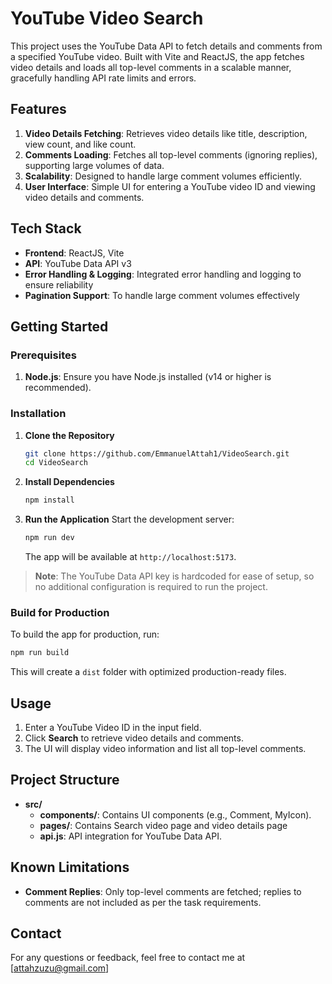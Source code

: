 # YouTube Video Search

This project uses the YouTube Data API to fetch details and comments from a specified YouTube video. Built with Vite and ReactJS, the app fetches video details and loads all top-level comments in a scalable manner, gracefully handling API rate limits and errors.

## Features

1. **Video Details Fetching**: Retrieves video details like title, description, view count, and like count.
2. **Comments Loading**: Fetches all top-level comments (ignoring replies), supporting large volumes of data.
3. **Scalability**: Designed to handle large comment volumes efficiently.
4. **User Interface**: Simple UI for entering a YouTube video ID and viewing video details and comments.

## Tech Stack

- **Frontend**: ReactJS, Vite
- **API**: YouTube Data API v3
- **Error Handling & Logging**: Integrated error handling and logging to ensure reliability
- **Pagination Support**: To handle large comment volumes effectively

## Getting Started

### Prerequisites

1. **Node.js**: Ensure you have Node.js installed (v14 or higher is recommended).

### Installation

1. **Clone the Repository**
   ```bash
   git clone https://github.com/EmmanuelAttah1/VideoSearch.git
   cd VideoSearch
   ```

2. **Install Dependencies**
   ```bash
   npm install
   ```

3. **Run the Application**
   Start the development server:
   ```bash
   npm run dev
   ```

   The app will be available at `http://localhost:5173`.

> **Note**: The YouTube Data API key is hardcoded for ease of setup, so no additional configuration is required to run the project.

### Build for Production

To build the app for production, run:
```bash
npm run build
```
This will create a `dist` folder with optimized production-ready files.

## Usage

1. Enter a YouTube Video ID in the input field.
2. Click **Search** to retrieve video details and comments.
3. The UI will display video information and list all top-level comments.

## Project Structure

- **src/**
  - **components/**: Contains UI components (e.g., Comment, MyIcon).
  - **pages/**: Contains Search video page and video details page
  - **api.js**: API integration for YouTube Data API.


## Known Limitations

- **Comment Replies**: Only top-level comments are fetched; replies to comments are not included as per the task requirements.



## Contact

For any questions or feedback, feel free to contact me at [attahzuzu@gmail.com] 
